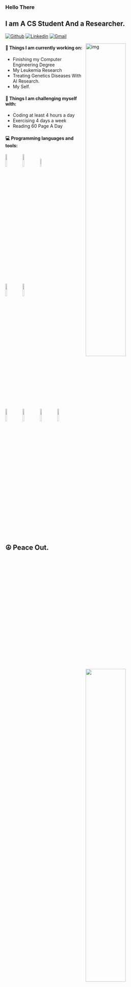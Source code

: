 ### Hello There 
## I am A CS Student And a Researcher.

[![Github](https://img.shields.io/badge/-Github-000?style=flat&logo=Github&logoColor=white)](https://github.com/MoncefKa)
[![Linkedin](https://img.shields.io/badge/-LinkedIn-blue?style=flat&logo=Linkedin&logoColor=white)](www.linkedin.com/in/moncef-karmaoui/)
[![Gmail](https://img.shields.io/badge/-Gmail-c14438?style=flat&logo=Gmail&logoColor=white)](mailto:kanjeki3@gmail.com)




<img align="right" alt="img" src="https://cdnb.artstation.com/p/assets/images/images/042/067/037/original/olena-shmahalo-brain-1k.gif?1633480677" width="50%" height="auto" />


#### 🌱 Things I am currently working on: 
- Finishing my Computer Engineering Degree 
- My Leukemia Research
- Treating Genetics Diseases With AI Research.
- My Self.

#### :muscle: Things I am challenging myself with:
- Coding at least 4 hours a day
- Exercising 4 days a week
- Reading 60 Page A Day

#### :computer: Programming languages and tools: 
<p>
	<img width="50%" align="right" src="https://github-readme-stats.vercel.app/api?username=MoncefKa&show_icons=true&hide_border=true" />

<code><img width="10%" src="https://upload.wikimedia.org/wikipedia/commons/thumb/a/a7/React-icon.svg/2300px-React-icon.svg.png"></code>
<code><img width="10%" src="https://www.vectorlogo.zone/logos/python/python-ar21.svg"></code>
<code><img width="8%" src="https://www.vectorlogo.zone/logos/r-project/r-project-icon.svg"></code>
<br />

<code><img width="10%" src="https://www.vectorlogo.zone/logos/mysql/mysql-ar21.svg"></code>
<code><img width="10%" src="https://www.vectorlogo.zone/logos/mongodb/mongodb-ar21.svg"></code>
<br />
<code><img width="10%" src="https://upload.wikimedia.org/wikipedia/commons/thumb/2/22/Pandas_mark.svg/1200px-Pandas_mark.svg.png"></code>
<code><img width="10%" src="https://upload.wikimedia.org/wikipedia/commons/thumb/0/05/Scikit_learn_logo_small.svg/1200px-Scikit_learn_logo_small.svg.png"></code>
<code><img width="10%" src="https://miro.medium.com/max/400/1*A1sjBfEsqVhllKqtvPB1_Q.png"></code>
<code><img width="10%" src="https://www.vectorlogo.zone/logos/git-scm/git-scm-ar21.svg"></code>
</p>

## ☮️ Peace Out.


